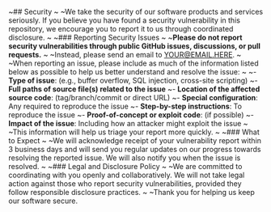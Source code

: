 ~## Security
~
~We take the security of our software products and services seriously. If you believe you have found a security vulnerability in this repository, we encourage you to report it to us through coordinated disclosure.
~
~### Reporting Security Issues
~
~**Please do not report security vulnerabilities through public GitHub issues, discussions, or pull requests.**
~
~Instead, please send an email to [YOUR@EMAIL.HERE](mailto:YOUR@EMAIL.HERE).
~
~When reporting an issue, please include as much of the information listed below as possible to help us better understand and resolve the issue:
~
~- **Type of issue**: (e.g., buffer overflow, SQL injection, cross-site scripting)
~- **Full paths of source file(s) related to the issue**
~- **Location of the affected source code**: (tag/branch/commit or direct URL)
~- **Special configuration**: Any required to reproduce the issue
~- **Step-by-step instructions**: To reproduce the issue
~- **Proof-of-concept or exploit code**: (if possible)
~- **Impact of the issue**: Including how an attacker might exploit the issue
~
~This information will help us triage your report more quickly.
~
~### What to Expect
~
~We will acknowledge receipt of your vulnerability report within 3 business days and will send you regular updates on our progress towards resolving the reported issue. We will also notify you when the issue is resolved.
~
~### Legal and Disclosure Policy
~
~We are committed to coordinating with you openly and collaboratively. We will not take legal action against those who report security vulnerabilities, provided they follow responsible disclosure practices.
~
~Thank you for helping us keep our software secure.
